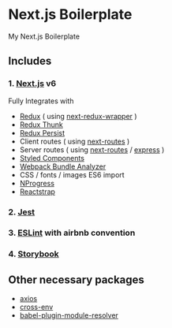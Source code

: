 # Next.js Boilerplate

My Next.js Boilerplate

## Includes

### 1. [Next.js](https://github.com/zeit/next.js) v6

Fully Integrates with

* [Redux](https://github.com/reactjs/redux) ( using [next-redux-wrapper](https://github.com/kirill-konshin/next-redux-wrapper) )
* [Redux Thunk](https://github.com/gaearon/redux-thunk)
* [Redux Persist](https://github.com/rt2zz/redux-persist)
* Client routes ( using [next-routes](https://github.com/fridays/next-routes) )
* Server routes ( using [next-routes](https://github.com/fridays/next-routes) / [express](https://github.com/expressjs/express) )
* [Styled Components](https://github.com/styled-components/styled-components)
* [Webpack Bundle Analyzer](https://github.com/webpack-contrib/webpack-bundle-analyzer)
* CSS / fonts / images ES6 import
* [NProgress](https://github.com/rstacruz/nprogress)
* [Reactstrap](https://github.com/reactstrap/reactstrap)

### 2. [Jest](https://facebook.github.io/jest/)

### 3. [ESLint](https://github.com/eslint/eslint) with airbnb convention

### 4. [Storybook](https://github.com/storybooks/storybook)

## Other necessary packages

* [axios](https://github.com/axios/axios)
* [cross-env](https://github.com/kentcdodds/cross-env)
* [babel-plugin-module-resolver](https://github.com/tleunen/babel-plugin-module-resolver)

